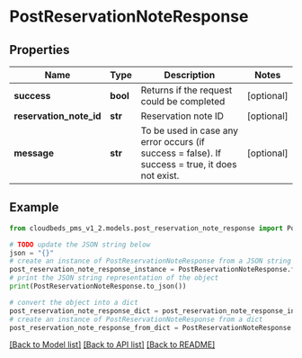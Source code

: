 # PostReservationNoteResponse


## Properties

Name | Type | Description | Notes
------------ | ------------- | ------------- | -------------
**success** | **bool** | Returns if the request could be completed | [optional] 
**reservation_note_id** | **str** | Reservation note ID | [optional] 
**message** | **str** | To be used in case any error occurs (if success &#x3D; false). If success &#x3D; true, it does not exist. | [optional] 

## Example

```python
from cloudbeds_pms_v1_2.models.post_reservation_note_response import PostReservationNoteResponse

# TODO update the JSON string below
json = "{}"
# create an instance of PostReservationNoteResponse from a JSON string
post_reservation_note_response_instance = PostReservationNoteResponse.from_json(json)
# print the JSON string representation of the object
print(PostReservationNoteResponse.to_json())

# convert the object into a dict
post_reservation_note_response_dict = post_reservation_note_response_instance.to_dict()
# create an instance of PostReservationNoteResponse from a dict
post_reservation_note_response_from_dict = PostReservationNoteResponse.from_dict(post_reservation_note_response_dict)
```
[[Back to Model list]](../README.md#documentation-for-models) [[Back to API list]](../README.md#documentation-for-api-endpoints) [[Back to README]](../README.md)


